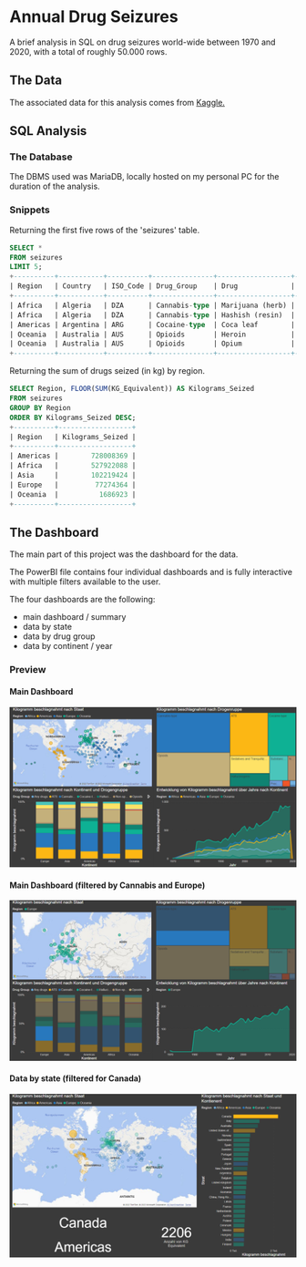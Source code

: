 # Annual Drug Seizures

A brief analysis in SQL on drug seizures world-wide between 1970 and 2020, with a total of roughly 50.000 rows.

## The Data

The associated data for this analysis comes from [Kaggle.](https://www.kaggle.com/ramjasmaurya/drug-seizues-annually-since-1970s)

## SQL Analysis

### The Database
The DBMS used was MariaDB, locally hosted on my personal PC for the duration of the analysis.

### Snippets

Returning the first five rows of the 'seizures' table.

```sql
SELECT * 
FROM seizures
LIMIT 5;
+----------+-----------+----------+---------------+------------------+------+---------------+
| Region   | Country   | ISO_Code | Drug_Group    | Drug             | Year | KG_Equivalent |
+----------+-----------+----------+---------------+------------------+------+---------------+
| Africa   | Algeria   | DZA      | Cannabis-type | Marijuana (herb) | 1970 |           141 |
| Africa   | Algeria   | DZA      | Cannabis-type | Hashish (resin)  | 1970 |           140 |
| Americas | Argentina | ARG      | Cocaine-type  | Coca leaf        | 1970 |         13482 |
| Oceania  | Australia | AUS      | Opioids       | Heroin           | 1970 |             1 |
| Oceania  | Australia | AUS      | Opioids       | Opium            | 1970 |             9 |
+----------+-----------+----------+---------------+------------------+------+---------------+
```

Returning the sum of drugs seized (in kg) by region.

```sql
SELECT Region, FLOOR(SUM(KG_Equivalent)) AS Kilograms_Seized 
FROM seizures 
GROUP BY Region 
ORDER BY Kilograms_Seized DESC;
+----------+------------------+
| Region   | Kilograms_Seized |
+----------+------------------+
| Americas |        728008369 |
| Africa   |        527922088 |
| Asia     |        102219424 |
| Europe   |         77274364 |
| Oceania  |          1686923 |
+----------+------------------+
```

## The Dashboard

The main part of this project was the dashboard for the data.

The PowerBI file contains four individual dashboards and is fully interactive with multiple filters available to the user.

The four dashboards are the following:
* main dashboard / summary
* data by state
* data by drug group
* data by continent / year

### Preview

#### Main Dashboard
![main](https://github.com/zangerls/Drug-Seizures/blob/main/Dashboard%20Images/Main.png)

#### Main Dashboard (filtered by Cannabis and Europe)
![main-eu](https://github.com/zangerls/Drug-Seizures/blob/main/Dashboard%20Images/Main%20-%20Cannabis%20in%20Europa.png)

#### Data by state (filtered for Canada)
![canada](https://github.com/zangerls/Drug-Seizures/blob/main/Dashboard%20Images/Staaten%20-%20Canada.png)
